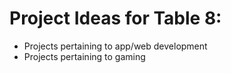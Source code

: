 # Project Ideas for Table 8:
- Projects pertaining to app/web development
- Projects pertaining to gaming



